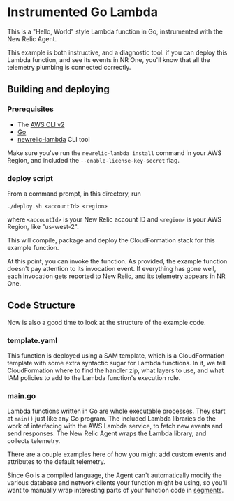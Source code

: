 # Instrumented Go Lambda

This is a "Hello, World" style Lambda function in Go, instrumented 
with the New Relic Agent.

This example is both instructive, and a diagnostic tool: if you can
deploy this Lambda function, and see its events in NR One, you'll
know that all the telemetry plumbing is connected correctly. 

## Building and deploying

### Prerequisites

- The [AWS CLI v2](https://docs.aws.amazon.com/cli/latest/userguide/install-cliv2.html)
- [Go](https://golang.org/doc/install)
- [newrelic-lambda](https://github.com/newrelic/newrelic-lambda-cli#installation) CLI tool

Make sure you've run the `newrelic-lambda install` command in your
AWS Region, and included the `--enable-license-key-secret` flag.

### deploy script

From a command prompt, in this directory, run

    ./deploy.sh <accountId> <region>
    
where `<accountId>` is your New Relic account ID and `<region>` is your AWS Region, like "us-west-2".

This will compile, package and deploy the CloudFormation stack for
this example function.

At this point, you can invoke the function. As provided, the example
function doesn't pay attention to its invocation event. If everything
has gone well, each invocation gets reported to New Relic, and its
telemetry appears in NR One.

## Code Structure

Now is also a good time to look at the structure of the example code.

### template.yaml

This function is deployed using a SAM template, which is a CloudFormation
template with some extra syntactic sugar for Lambda functions. In it, we
tell CloudFormation where to find the handler zip, what layers to use, and
what IAM policies to add to the Lambda function's execution role. 

### main.go

Lambda functions written in Go are whole executable processes. They start at
`main()` just like any Go program. The included Lambda libraries do the work
of interfacing with the AWS Lambda service, to fetch new events and send 
responses. The New Relic Agent wraps the Lambda library, and collects telemetry.

There are a couple examples here of how you might add custom events and attributes
to the default telemetry.

Since Go is a compiled language, the Agent can't automatically modify the various 
database and network clients your function might be using, so you'll want to
manually wrap interesting parts of your function code in 
[segments](https://docs.newrelic.com/docs/agents/go-agent/instrumentation/instrument-go-segments).
